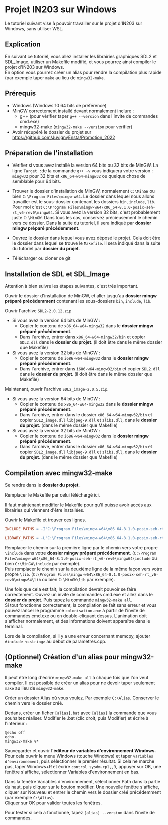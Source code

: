 # Projet IN203 sur Windows

Le tutoriel suivant vise à pouvoir travailler sur le projet d'IN203 sur Windows, sans utiliser WSL.

## Explication

En suivant ce tutoriel, vous allez installer les librairies graphiques SDL2 et SDL_Image, utiliser un Makefile modifié, et vous pourrez ainsi compiler le projet d'IN203 sur Windows.\
En option vous pourrez créer un alias pour rendre la compilation plus rapide (par exemple taper `make` au lieu de `mingw32-make`.

## Prérequis

- Windows (Windows 10 64 bits de préférence)
- MinGW correctement installé devant normalement inclure :
	- g++ (pour vérifier taper `g++ --version` dans l'invite de commandes cmd.exe)
	- mingw32-make (`mingw32-make --version` pour vérifier)
- Avoir récupéré le dossier du projet sur https://github.com/JuvignyEnsta/Promotion_2022

## Préparation de l'installation
- Vérifier si vous avez installé la version 64 bits ou 32 bits de MinGW. La ligne `Target :`de la commande `g++ -v` vous indiquera votre version : `mingw32` pour 32 bits et `x86_64-w64-mingw32` ou quelque chose de semblable pour 64 bits.

- Trouver le dossier d'installation de MinGW, normalement `C:\MinGW` ou bien `C:\Program Files\mingw-w64`. Le dossier dans lequel nous allons travailler est le sous-dossier contenant les dossiers `bin`, `include`, `lib`. Pour moi c'est  `C:\Program Files\mingw-w64\x86_64-8.1.0-posix-seh-rt_v6-rev0\mingw64`. Si vous avez la version 32 bits, c'est probablement juste `C:\MinGW`. Dans tous les cas, conservez précieusement le chemin vers ce dossier. Dans la suite du tutoriel, il sera indiqué par **dossier mingw préparé précédemment**.
- Ouvrez le dossier dans lequel vous avez déposé le projet. Cela doit être le dossier dans lequel se trouve le `Makefile`. Il sera indiqué dans la suite du tutoriel par **dossier du projet**.
- Télécharger ou cloner ce git

## Installation de SDL et SDL_Image
Attention à bien suivre les étapes suivantes, c'est très important.

Ouvrir le dossier d'installation de MinGW, et aller jusqu'au **dossier mingw préparé précédemment** contenant les sous-dossiers `bin`, `include`, `lib`.

Ouvrir l'archive `SDL2-2.0.12.zip`
- Si vous avez la version 64 bits de MinGW : 
	- Copier le contenu de `x86_64-w64-mingw32` dans le **dossier mingw préparé précédemment**.
	- Dans l'archive, entrer dans `x86_64-w64-mingw32/bin` et copier `SDL2.dll` dans le **dossier du projet**. (il doit être dans le même dossier que Makefile)
- Si vous avez la version 32 bits de MinGW : 
	- Copier le contenu de `i686-w64-mingw32` dans le **dossier mingw préparé précédemment**.
	- Dans l'archive, entrer dans `i686-w64-mingw32/bin` et copier `SDL2.dll` dans le **dossier du projet**. (il doit être dans le même dossier que Makefile)


Maintenant, ouvrir l'archive `SDL2_image-2.0.5.zip`.
- Si vous avez la version 64 bits de MinGW : 
	- Copier le contenu de `x86_64-w64-mingw32` dans le **dossier mingw préparé précédemment**.
	- Dans l'archive, entrer dans le dossier `x86_64-w64-mingw32/bin` et copier `SDL2_image.dll` `libjpeg-9.dll` et `zlib1.dll`,  dans le **dossier du projet**. (dans le même dossier que Makefile)
- Si vous avez la version 32 bits de MinGW : 
	- Copier le contenu de `i686-w64-mingw32` dans le **dossier mingw préparé précédemment**.
	- Dans l'archive, entrer dans le dossier `x86_64-w64-mingw32/bin` et copier `SDL2_image.dll` `libjpeg-9.dll` et `zlib1.dll`,  dans le **dossier du projet**. (dans le même dossier que Makefile)

## Compilation avec mingw32-make

Se rendre dans le **dossier du projet**.

Remplacer le Makefile par celui téléchargé ici.

Il faut maintenant modifier le Makefile pour qu'il puisse avoir accès aux librairies qui viennent d'être installées.

Ouvrir le Makefile et trouver ces lignes.
```Makefile
INCLUDE_PATHS = -I"C:\Program Files\mingw-w64\x86_64-8.1.0-posix-seh-rt_v6-rev0\mingw64\include"

LIBRARY_PATHS = -L"C:\Program Files\mingw-w64\x86_64-8.1.0-posix-seh-rt_v6-rev0\mingw64\lib"
```

Remplacer le chemin sur la première ligne par le chemin vers votre propre `\include` dans votre **dossier mingw préparé précédemment**. (`C:\Program Files\mingw-w64\x86_64-8.1.0-posix-seh-rt_v6-rev0\mingw64\include` ou bien `C:\MinGW\include` par exemple).\
Puis remplacer le chemin sur la deuxième ligne de la même façon vers votre propre `\lib`. (`C:\Program Files\mingw-w64\x86_64-8.1.0-posix-seh-rt_v6-rev0\mingw64\lib` ou bien `C:\MinGW\lib` par exemple).

Une fois que cela est fait, la compilation devrait pouvoir se faire correctement. Ouvrez un invite de commandes cmd.exe et allez dans le **dossier du projet**. Puis tapez la commande `mingw32-make all`.\
Si tout fonctionne correctement, la compilation se fait sans erreur et vous pouvez lancer le programme `colonisation.exe` à partir de l'invite de commandes cmd.exe ou en double-cliquant dessus. L'animation doit s'afficher normalement, et des informations doivent apparaître dans le terminal.


Lors de la compilation, si il y a une erreur concernant memcpy, ajouter `#include <cstring>` au début de parametres.cpp.


## (Optionnel) Création d'un alias pour mingw32-make

Il peut être long d'écrire `mingw32-make all` à chaque fois que l'on veut compiler. Il est possible de créer un alias pour ne devoir taper seulement `make` au lieu de `mingw32-make`.

Créer un dossier Alias où vous voulez. Par exemple `C:\Alias`. Conserver le chemin vers le dossier créé.

Dedans, créer un ficher `[alias].bat` avec `[alias]` la commande que vous souhaitez réaliser.
Modifier le .bat (clic droit, puis Modifier) et écrire à l'intérieur :
```batch
@echo off
echo.
mingw32-make %*
```
Sauvegarder et ouvrir l'**éditeur de variables d'environnement Windows.**
Pour cela ouvrir le menu Windows (touche Windows) et taper `variables d'environnement`, puis sélectionner le premier résultat.
Si cela ne marche pas, taper Windows+R et écrire `control sysdm.cpl,,3`, appuyer sur OK, une fenêtre s'affiche, sélectionner Variables d'environnement en bas.

Dans la fenêtre Variables d'environnement, sélectionner Path dans la partie du haut, puis cliquer sur le bouton modifier.
Une nouvelle fenêtre s'affiche, cliquer sur Nouveau et entrer le chemin vers le dossier créé précédemment (par exemple `C:\Alias`).\
Cliquer sur OK pour valider toutes les fenêtres.

Pour tester si cela a fonctionné, tapez `[alias] --version` dans l'invite de commandes.
